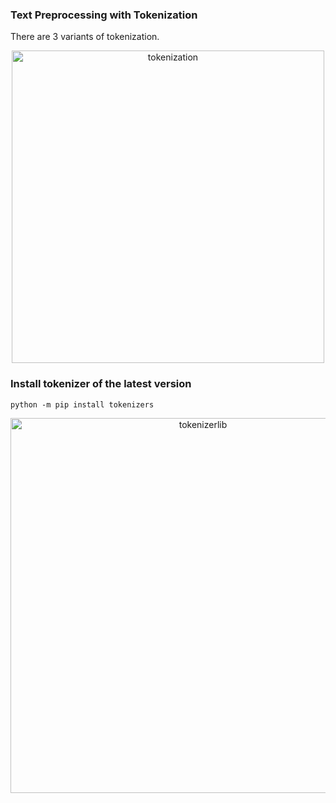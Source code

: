 
### Text Preprocessing with Tokenization

There are 3 variants of tokenization.

<div align="center">
  <img src="https://user-images.githubusercontent.com/33477318/133191674-0fbc1cf0-7bf3-4744-bd00-2cfb738eafb0.png" alt="tokenization" width="500" >
</div> 


### Install tokenizer of the latest version
```
python -m pip install tokenizers 
```
<div align="center">
  <img alt="tokenizerlib" src="https://user-images.githubusercontent.com/33477318/133194286-0dbf86aa-8746-4a03-9dfb-8f86531babf4.png" width="600"><br>
</div> 




